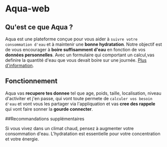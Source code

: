 # Aqua-web


## Qu'est ce que Aqua ?
Aqua est une plateforme conçue pour vous aider à `suivre votre consommation d'eau` et à maintenir une **bonne hydratation**. Notre objectif est de vous encourager à **boire suffisamment d'eau** en fonction de vos **données personnelles**. Avec un formulaire qui comportant un calcul,vas definire la quantité d'eau que vous devait boire sur une journée. [Plus d'information](https://github.com/PGP667/Aqua-web/wiki).

## Fonctionnement 
Aqua vas **recupere tes donnee** tel que age, poids, taille, localisation, niveau d'activiter et j'en passe, qui vont toute permete de `calculer vos besoin d'eau` et vont vous les partager via l'appliquation et vas **cree des rappele** qui vont faire sonner la **gourde connecter**.

##Recommandations supplémentaires

Si vous vivez dans un climat chaud, pensez à augmenter votre consommation d'eau.
L'hydratation est essentielle pour votre concentration et votre énergie.
